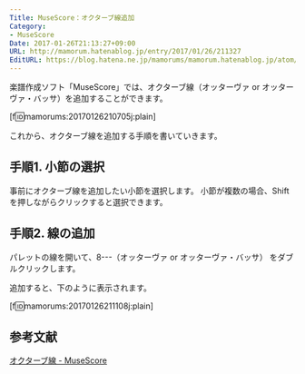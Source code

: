 ```yaml
---
Title: MuseScore：オクターブ線追加
Category:
- MuseScore
Date: 2017-01-26T21:13:27+09:00
URL: http://mamorum.hatenablog.jp/entry/2017/01/26/211327
EditURL: https://blog.hatena.ne.jp/mamorums/mamorum.hatenablog.jp/atom/entry/10328749687210322771
---
```


楽譜作成ソフト「MuseScore」では、オクターブ線（オッターヴァ or オッターヴァ・バッサ）を追加することができます。

[f:id:mamorums:20170126210705j:plain]

これから、オクターブ線を追加する手順を書いていきます。


## 手順1. 小節の選択
事前にオクターブ線を追加したい小節を選択します。 小節が複数の場合、Shift を押しながらクリックすると選択できます。


## 手順2. 線の追加
パレットの線を開いて、8---（オッターヴァ or オッターヴァ・バッサ） をダブルクリックします。

追加すると、下のように表示されます。

[f:id:mamorums:20170126211108j:plain]


## 参考文献
[オクターブ線 - MuseScore](https://musescore.org/ja/%E3%83%8F%E3%83%B3%E3%83%89%E3%83%96%E3%83%83%E3%82%AF/%E3%82%AA%E3%82%AF%E3%82%BF%E3%83%BC%E3%83%96%E7%B7%9A)
